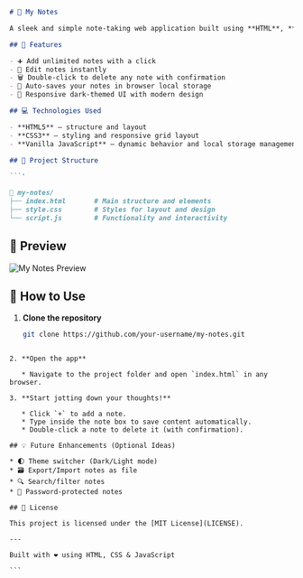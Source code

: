 
```markdown
# 📝 My Notes

A sleek and simple note-taking web application built using **HTML**, **CSS**, and **JavaScript**. Users can write, edit, and delete notes directly in the browser, with persistent local storage so nothing is lost on refresh!

## 📌 Features

- ➕ Add unlimited notes with a click
- 📝 Edit notes instantly
- 🗑️ Double-click to delete any note with confirmation
- 💾 Auto-saves your notes in browser local storage
- 🎨 Responsive dark-themed UI with modern design

## 💻 Technologies Used

- **HTML5** – structure and layout
- **CSS3** – styling and responsive grid layout
- **Vanilla JavaScript** – dynamic behavior and local storage management

## 📂 Project Structure

```'

📁 my-notes/
├── index.html       # Main structure and elements
├── style.css        # Styles for layout and design
└── script.js        # Functionality and interactivity

````

## 📸 Preview

![My Notes Preview](https://via.placeholder.com/800x400?text=My+Notes+App+Preview)

## 🔧 How to Use

1. **Clone the repository**
   ```bash
   git clone https://github.com/your-username/my-notes.git
````

2. **Open the app**

   * Navigate to the project folder and open `index.html` in any browser.

3. **Start jotting down your thoughts!**

   * Click `+` to add a note.
   * Type inside the note box to save content automatically.
   * Double-click a note to delete it (with confirmation).

## 💡 Future Enhancements (Optional Ideas)

* 🌓 Theme switcher (Dark/Light mode)
* 🗃️ Export/Import notes as file
* 🔍 Search/filter notes
* 🔐 Password-protected notes

## 📜 License

This project is licensed under the [MIT License](LICENSE).

---

Built with ❤️ using HTML, CSS & JavaScript

```
